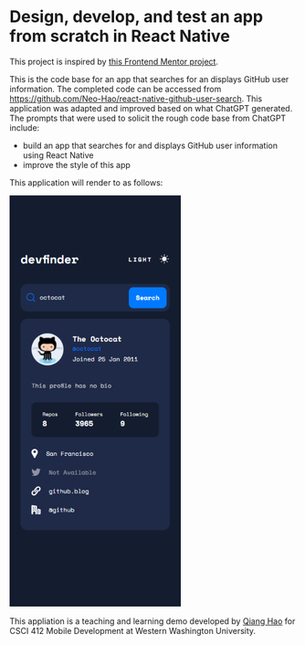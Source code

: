 # Design, develop, and test an app from scratch in React Native

This project is inspired by [this Frontend Mentor project](https://www.frontendmentor.io/challenges/github-user-search-app-Q09YOgaH6).

This is the code base for an app that searches for an displays GitHub user information. The completed code can be accessed from https://github.com/Neo-Hao/react-native-github-user-search. This application was adapted and improved based on what ChatGPT generated. The prompts that were used to solicit the rough code base from ChatGPT include:

* build an app that searches for and displays GitHub user information using React Native
* improve the style of this app

This application will render to as follows:

<img src="./design/Mobile_solution.png" width="300" />

This appliation is a teaching and learning demo developed by [Qiang Hao](https://qhao.info/) for CSCI 412 Mobile Development at Western Washington University.

